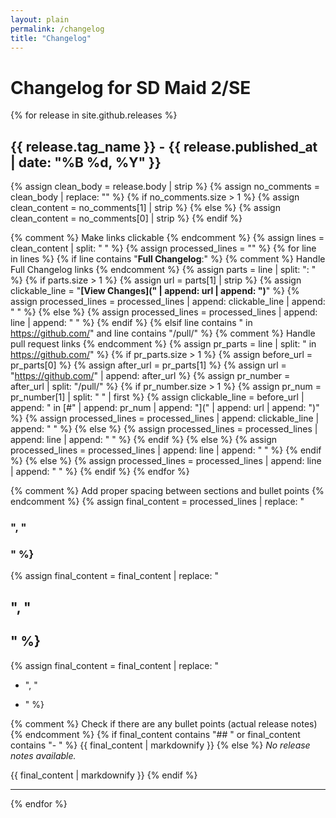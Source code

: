 ```yaml
---
layout: plain
permalink: /changelog
title: "Changelog"
---
```


# Changelog for SD Maid 2/SE

{% for release in site.github.releases %}

## {{ release.tag_name }} - {{ release.published_at | date: "%B %d, %Y" }}

{% assign clean_body = release.body | strip %}
{% assign no_comments = clean_body | replace: "<!-- Release notes generated using configuration in .github/release.yml", "" %}
{% assign no_comments = no_comments | split: "-->" %}
{% if no_comments.size > 1 %}
{% assign clean_content = no_comments[1] | strip %}
{% else %}
{% assign clean_content = no_comments[0] | strip %}
{% endif %}

{% comment %} Make links clickable {% endcomment %}
{% assign lines = clean_content | split: "
" %}
{% assign processed_lines = "" %}
{% for line in lines %}
{% if line contains "**Full Changelog**:" %}
{% comment %} Handle Full Changelog links {% endcomment %}
{% assign parts = line | split: ": " %}
{% if parts.size > 1 %}
{% assign url = parts[1] | strip %}
{% assign clickable_line = "**[View Changes](" | append: url | append: ")**" %}
{% assign processed_lines = processed_lines | append: clickable_line | append: "
" %}
{% else %}
{% assign processed_lines = processed_lines | append: line | append: "
" %}
{% endif %}
{% elsif line contains " in https://github.com/" and line contains "/pull/" %}
{% comment %} Handle pull request links {% endcomment %}
{% assign pr_parts = line | split: " in https://github.com/" %}
{% if pr_parts.size > 1 %}
{% assign before_url = pr_parts[0] %}
{% assign after_url = pr_parts[1] %}
{% assign url = "https://github.com/" | append: after_url %}
{% assign pr_number = after_url | split: "/pull/" %}
{% if pr_number.size > 1 %}
{% assign pr_num = pr_number[1] | split: " " | first %}
{% assign clickable_line = before_url | append: " in [#" | append: pr_num | append: "](" | append: url | append: ")" %}
{% assign processed_lines = processed_lines | append: clickable_line | append: "
" %}
{% else %}
{% assign processed_lines = processed_lines | append: line | append: "
" %}
{% endif %}
{% else %}
{% assign processed_lines = processed_lines | append: line | append: "
" %}
{% endif %}
{% else %}
{% assign processed_lines = processed_lines | append: line | append: "
" %}
{% endif %}
{% endfor %}

{% comment %} Add proper spacing between sections and bullet points {% endcomment %}
{% assign final_content = processed_lines | replace: "

### ", "

### " %}

{% assign final_content = final_content | replace: "

## ", "

## " %}

{% assign final_content = final_content | replace: "

- ", "

- " %}

{% comment %} Check if there are any bullet points (actual release notes) {% endcomment %}
{% if final_content contains "## " or final_content contains "- " %}
{{ final_content | markdownify }}
{% else %}
*No release notes available.*

{{ final_content | markdownify }}
{% endif %}

---
{% endfor %}